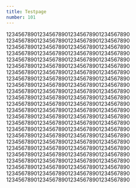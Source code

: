 ```yaml
---
title: Testpage
number: 101
---
```


1234567890123456789012345678901234567890
1234567890123456789012345678901234567890
1234567890123456789012345678901234567890
1234567890123456789012345678901234567890
1234567890123456789012345678901234567890
1234567890123456789012345678901234567890
1234567890123456789012345678901234567890
1234567890123456789012345678901234567890
1234567890123456789012345678901234567890
1234567890123456789012345678901234567890
1234567890123456789012345678901234567890
1234567890123456789012345678901234567890
1234567890123456789012345678901234567890
1234567890123456789012345678901234567890
1234567890123456789012345678901234567890
1234567890123456789012345678901234567890
1234567890123456789012345678901234567890
1234567890123456789012345678901234567890
1234567890123456789012345678901234567890
1234567890123456789012345678901234567890
1234567890123456789012345678901234567890
1234567890123456789012345678901234567890
1234567890123456789012345678901234567890
1234567890123456789012345678901234567890
